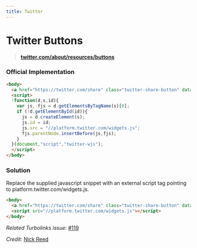 ```yaml
---
title: Twitter
---
```


# Twitter Buttons

> **[twitter.com/about/resources/buttons](https://twitter.com/about/resources/buttons)**

### Official Implementation

```html
<body>
  <a href="https://twitter.com/share" class="twitter-share-button" data-via="njreed86" data-size="large">Tweet</a>
  <script>
  !function(d,s,id){
    var js, fjs = d.getElementsByTagName(s)[0];
    if (!d.getElementById(id)){
      js = d.createElement(s);
      js.id = id;
      js.src = "//platform.twitter.com/widgets.js";
      fjs.parentNode.insertBefore(js,fjs);
    }
  }(document,"script","twitter-wjs");
  </script>
</body>
```

### Solution

Replace the supplied javascript snippet with an external script tag pointing to platform.twitter.com/widgets.js.

```html
<body>
  <a href="https://twitter.com/share" class="twitter-share-button" data-via="njreed86" data-size="large">Tweet</a>
  <script src="//platform.twitter.com/widgets.js"></script>
</body>
```

*Related Turbolinks issue:* [#119](https://github.com/rails/turbolinks/issues/119)

*Credit:* [Nick Reed](https://github.com/reed)
